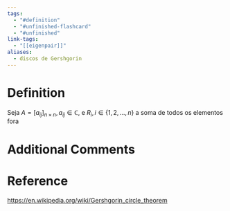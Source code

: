 ```yaml
---
tags:
  - "#definition"
  - "#unfinished-flashcard"
  - "#unfinished"
link-tags:
  - "[[eigenpair]]"
aliases:
  - discos de Gershgorin
---
```

# Definition 
Seja $A = [a_{ij}]_{n \times n}, a_{ij} \in \mathbb{C}$, e $R_i, i \in \{1, 2,\dots , n\}$ a soma de todos os elementos fora

# Additional Comments


# Reference
https://en.wikipedia.org/wiki/Gershgorin_circle_theorem
